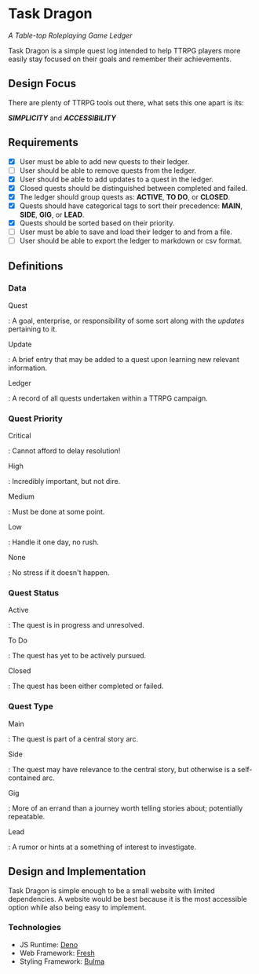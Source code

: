 # Task Dragon

_A Table-top Roleplaying Game Ledger_

Task Dragon is a simple quest log intended to help TTRPG players more easily
stay focused on their goals and remember their achievements.

## Design Focus

There are plenty of TTRPG tools out there, what sets this one apart is its:

_**SIMPLICITY**_ and _**ACCESSIBILITY**_

## Requirements

- [x] User must be able to add new quests to their ledger.
- [ ] User should be able to remove quests from the ledger.
- [x] User should be able to add updates to a quest in the ledger.
- [x] Closed quests should be distinguished between completed and failed.
- [x] The ledger should group quests as: **ACTIVE**, **TO DO**, or **CLOSED**.
- [x] Quests should have categorical tags to sort their precedence: **MAIN**,
      **SIDE**, **GIG**, or **LEAD**.
- [x] Quests should be sorted based on their priority.
- [ ] User must be able to save and load their ledger to and from a file.
- [ ] User should be able to export the ledger to markdown or csv format.

## Definitions

### Data

Quest

: A goal, enterprise, or responsibility of some sort along with the _updates_
pertaining to it.

Update

: A brief entry that may be added to a quest upon learning new relevant
information.

Ledger

: A record of all quests undertaken within a TTRPG campaign.

### Quest Priority

Critical

: Cannot afford to delay resolution!

High

: Incredibly important, but not dire.

Medium

: Must be done at some point.

Low

: Handle it one day, no rush.

None

: No stress if it doesn't happen.

### Quest Status

Active

: The quest is in progress and unresolved.

To Do

: The quest has yet to be actively pursued.

Closed

: The quest has been either completed or failed.

### Quest Type

Main

: The quest is part of a central story arc.

Side

: The quest may have relevance to the central story, but otherwise is a
self-contained arc.

Gig

: More of an errand than a journey worth telling stories about; potentially
repeatable.

Lead

: A rumor or hints at a something of interest to investigate.

## Design and Implementation

Task Dragon is simple enough to be a small website with limited dependencies. A
website would be best because it is the most accessible option while also being
easy to implement.

### Technologies

- JS Runtime: [Deno](https://deno.com)
- Web Framework: [Fresh](https://fresh.deno.dev)
- Styling Framework: [Bulma](https://bulma.io)
